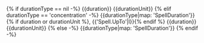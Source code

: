 {% if durationType == nil -%}
{{duration}} {{durationUnit}}
{% elif durationType == 'concentration' -%}
{{durationType|map: 'SpellDuration'}}{% if duration or durationUnit %}, {{'Spell.UpTo'|l}}{% endif %} {{duration}} {{durationUnit}}
{% else -%}
{{durationType|map: 'SpellDuration'}}
{% endif -%}